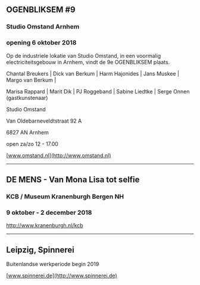 
## OGENBLIKSEM #9

### Studio Omstand Arnhem

### opening 6 oktober 2018


Op de industriele lokatie van Studio Omstand, in een voormalig electriciteitsgebouw in Arnhem, vindt de 9e OGENBLIKSEM plaats. 

Chantal Breukers | Dick van Berkum | Harm Hajonides | Jans Muskee | Margo van Berkum | 

Marisa Rappard | Marit Dik | PJ Roggeband | Sabine Liedtke | Serge Onnen (gastkunstenaar)


Studio Omstand

Van Oldebarneveldtstraat 92 A

6827 AN Arnhem

open za/zo 12 - 17.00

[www.omstand.nl](http://www.omstand.nl)

---

## DE MENS - Van Mona Lisa tot selfie

### KCB / Museum Kranenburgh Bergen NH

### 9 oktober - 2 december 2018 

http://www.kranenburgh.nl/kcb

---

## Leipzig, Spinnerei

Buitenlandse werkperiode begin 2019

[www.spinnerei.de](http://www.spinnerei.de)
